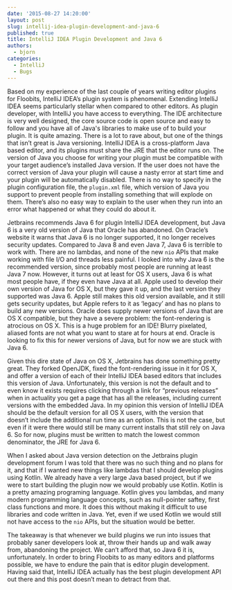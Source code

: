 ```yaml
---
date: '2015-08-27 14:20:00'
layout: post
slug: intellij-idea-plugin-development-and-java-6
published: true
title: IntelliJ IDEA Plugin Development and Java 6
authors:
  - bjorn
categories:
  - IntelliJ
  - Bugs
---
```


Based on my experience of the last couple of years writing editor plugins for Floobits, IntelliJ IDEA’s plugin system is phenomenal. Extending IntelliJ IDEA seems particularly stellar when compared to other editors. As plugin developer, with IntelliJ you have access to everything. The IDE architecture is very well designed, the core source code is open source and easy to follow and you have all of Java's libraries to make use of to build your plugin. It is quite amazing. There is a lot to rave about, but one of the things that isn’t great is Java versioning. IntelliJ IDEA is a cross-platform Java based editor, and its plugins must share the JRE that the editor runs on. The version of Java you choose for writing your plugin must be compatible with your target audience’s installed Java version. If the user does not have the correct version of Java your plugin will cause a nasty error at start time and your plugin will be automatically disabled. There is no way to specify in the plugin configuration file, the `plugin.xml` file, which version of Java you support to prevent people from installing something that will explode on them. There’s also no easy way to explain to the user when they run into an error what happened or what they could do about it.

Jetbrains recommends Java 6 for plugin IntelliJ IDEA development, but Java 6 is a very old version of Java that Oracle has abandoned. On Oracle’s website it warns that Java 6 is no longer supported, it no longer receives security updates. Compared to Java 8 and even Java 7, Java 6 is terrible to work with. There are no lambdas, and none of the new `nio` APIs that make working with file I/O and threads less painful. I looked into why Java 6 is the recommended version, since probably most people are running at least Java 7 now. However, it turns out at least for OS X users, Java 6 is what most people have, if they even have Java at all. Apple used to develop their own version of Java for OS X, but they gave it up, and the last version they supported was Java 6. Apple still makes this old version available, and it still gets security updates, but Apple refers to it as ‘legacy’ and has no plans to build any new versions. Oracle does supply newer versions of Java that are OS X compatible, but they have a severe problem: the font-rendering is atrocious on OS X. This is a huge problem for an IDE! Blurry pixelated, aliased fonts are not what you want to stare at for hours at end. Oracle is looking to fix this for newer versions of Java, but for now we are stuck with Java 6.

Given this dire state of Java on OS X, Jetbrains has done something pretty great. They forked OpenJDK, fixed the font-rendering issue in it for OS X, and offer a version of each of their IntelliJ IDEA based editors that includes this version of Java. Unfortunately, this version is not the default and to even know it exists requires clicking through a link for “previous releases” when in actuality you get a page that has all the releases, including current versions with the embedded Java. In my opinion this version of IntelliJ IDEA should be the default version for all OS X users, with the version that doesn’t include the additional run time as an option. This is not the case, but even if it were there would still be many current installs that still rely on Java 6. So for now, plugins must be written to match the lowest common denominator, the JRE for Java 6.

When I asked about Java version detection on the Jetbrains plugin development forum I was told that there was no such thing and no plans for it, and that if I wanted new things like lambdas that I should develop plugins using Kotlin. We already have a very large Java based project, but if we were to start building the plugin now we would probably use Kotlin. Kotlin is a pretty amazing programing language. Kotlin gives you lambdas, and many modern programming language concepts, such as null-pointer saftey, first class functions and more. It does this without making it difficult to use libraries and code written in Java. Yet, even if we used Kotlin we would still not have access to the `nio` APIs, but the situation would be better.

The takeaway is that whenever we build plugins we run into issues that probably saner developers look at, throw their hands up and walk away from, abandoning the project. We can’t afford that, so Java 6 it is, unfortunately. In order to bring Floobits to as many editors and platforms possible, we have to endure the pain that is editor plugin development. Having said that, IntelliJ IDEA actually has the best plugin development API out there and this post doesn’t mean to detract from that.
